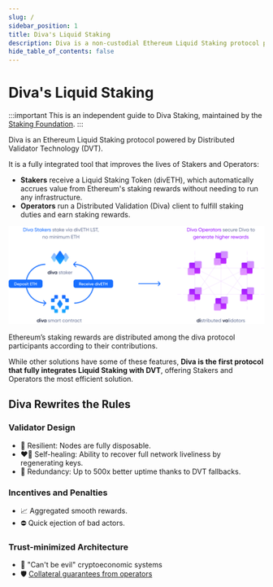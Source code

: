```yaml
---
slug: /
sidebar_position: 1
title: Diva's Liquid Staking
description: Diva is a non-custodial Ethereum Liquid Staking protocol powered by Distributed Validator Technology (DVT).
hide_table_of_contents: false
---
```


# Diva's Liquid Staking

:::important
This is an independent guide to Diva Staking, maintained by the [Staking Foundation](https://staking.foundation).
:::

Diva is an Ethereum Liquid Staking protocol powered by Distributed Validator Technology (DVT).

It is a fully integrated tool that improves the lives of Stakers and Operators:

- **Stakers** receive a Liquid Staking Token (divETH), which automatically accrues value from Ethereum's staking rewards without needing to run any infrastructure.
- **Operators** run a Distributed Validation (Diva) client to fulfill staking duties and earn staking rewards.

<div style={{textAlign: 'center'}}>

![stake](img/stakers-and-operators.png)
</div>

Ethereum’s staking rewards are distributed among the diva protocol participants according to their contributions.

While other solutions have some of these features, **Diva is the first protocol that fully integrates Liquid Staking with DVT**, offering Stakers and Operators the most efficient solution.

## Diva Rewrites the Rules

### Validator Design

- 🌳 Resilient: Nodes are fully disposable.
- ❤️‍🔥 Self-healing: Ability to recover full network liveliness by regenerating keys.
- 💠 Redundancy: Up to 500x better uptime thanks to DVT fallbacks.

### Incentives and Penalties

- 📈 Aggregated smooth rewards.
- ⛔️ Quick ejection of bad actors.

### Trust-minimized Architecture

- 🔐 "Can't be evil" cryptoeconomic systems
- 🛡️ [Collateral guarantees from operators](participants#operators)